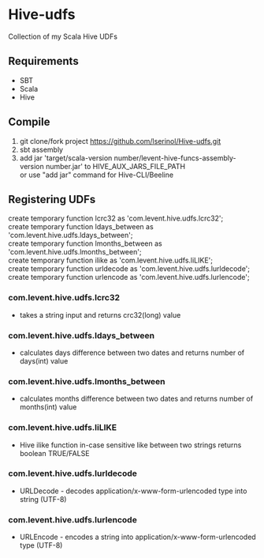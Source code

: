 # Hive-udfs
Collection of my Scala Hive UDFs

## Requirements
- SBT
- Scala
- Hive

## Compile

1. git clone/fork project https://github.com/lserinol/Hive-udfs.git  <br />
2. sbt assembly <br />
3. add jar 'target/scala-version number/levent-hive-funcs-assembly-version number.jar' to HIVE_AUX_JARS_FILE_PATH <br />
   or use "add jar" command for Hive-CLI/Beeline

## Registering UDFs
create temporary function lcrc32 as 'com.levent.hive.udfs.lcrc32'; <br />
create temporary function ldays_between as 'com.levent.hive.udfs.ldays_between'; <br />
create temporary function lmonths_between as 'com.levent.hive.udfs.lmonths_between'; <br />
create temporary function ilike as 'com.levent.hive.udfs.liLIKE'; <br />
create temporary function urldecode as 'com.levent.hive.udfs.lurldecode'; <br />
create temporary function urlencode as 'com.levent.hive.udfs.lurlencode'; <br />


### com.levent.hive.udfs.lcrc32
- takes a string input and returns crc32(long) value <br />

### com.levent.hive.udfs.ldays_between
- calculates days difference between two dates and  returns number of days(int) value <br />

### com.levent.hive.udfs.lmonths_between
- calculates months difference between two dates and  returns number of months(int) value <br />

### com.levent.hive.udfs.liLIKE
- Hive ilike function in-case sensitive like between two strings returns boolean TRUE/FALSE <br />


### com.levent.hive.udfs.lurldecode
- URLDecode - decodes application/x-www-form-urlencoded type into string (UTF-8) <br />

### com.levent.hive.udfs.lurlencode
- URLEncode - encodes a string into application/x-www-form-urlencoded type (UTF-8) <br />
